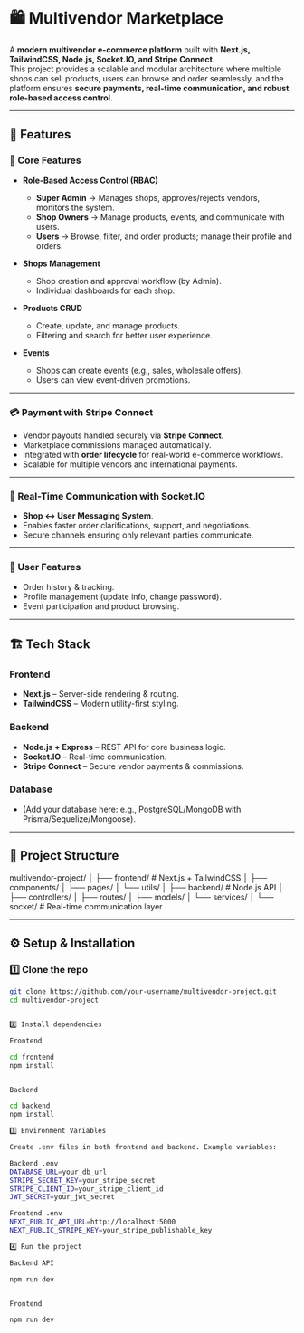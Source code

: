 # 🛍️ Multivendor Marketplace

A **modern multivendor e-commerce platform** built with **Next.js, TailwindCSS, Node.js, Socket.IO, and Stripe Connect**.  
This project provides a scalable and modular architecture where multiple shops can sell products, users can browse and order seamlessly, and the platform ensures **secure payments, real-time communication, and robust role-based access control**.

---

## 🚀 Features

### 🔑 Core Features

- **Role-Based Access Control (RBAC)**

  - **Super Admin** → Manages shops, approves/rejects vendors, monitors the system.
  - **Shop Owners** → Manage products, events, and communicate with users.
  - **Users** → Browse, filter, and order products; manage their profile and orders.

- **Shops Management**

  - Shop creation and approval workflow (by Admin).
  - Individual dashboards for each shop.

- **Products CRUD**

  - Create, update, and manage products.
  - Filtering and search for better user experience.

- **Events**
  - Shops can create events (e.g., sales, wholesale offers).
  - Users can view event-driven promotions.

---

### 💳 Payment with **Stripe Connect**

- Vendor payouts handled securely via **Stripe Connect**.
- Marketplace commissions managed automatically.
- Integrated with **order lifecycle** for real-world e-commerce workflows.
- Scalable for multiple vendors and international payments.

---

### 💬 Real-Time Communication with **Socket.IO**

- **Shop ↔ User Messaging System**.
- Enables faster order clarifications, support, and negotiations.
- Secure channels ensuring only relevant parties communicate.

---

### 👤 User Features

- Order history & tracking.
- Profile management (update info, change password).
- Event participation and product browsing.

---

## 🏗️ Tech Stack

### Frontend

- **Next.js** – Server-side rendering & routing.
- **TailwindCSS** – Modern utility-first styling.

### Backend

- **Node.js + Express** – REST API for core business logic.
- **Socket.IO** – Real-time communication.
- **Stripe Connect** – Secure vendor payments & commissions.

### Database

- (Add your database here: e.g., PostgreSQL/MongoDB with Prisma/Sequelize/Mongoose).

---

## 📂 Project Structure

multivendor-project/
│
├── frontend/ # Next.js + TailwindCSS
│ ├── components/
│ ├── pages/
│ └── utils/
│
├── backend/ # Node.js API
│ ├── controllers/
│ ├── routes/
│ ├── models/
│ └── services/
│
└── socket/ # Real-time communication layer

---

## ⚙️ Setup & Installation

### 1️⃣ Clone the repo

```bash
git clone https://github.com/your-username/multivendor-project.git
cd multivendor-project


2️⃣ Install dependencies

Frontend

cd frontend
npm install


Backend

cd backend
npm install

3️⃣ Environment Variables

Create .env files in both frontend and backend. Example variables:

Backend .env
DATABASE_URL=your_db_url
STRIPE_SECRET_KEY=your_stripe_secret
STRIPE_CLIENT_ID=your_stripe_client_id
JWT_SECRET=your_jwt_secret

Frontend .env
NEXT_PUBLIC_API_URL=http://localhost:5000
NEXT_PUBLIC_STRIPE_KEY=your_stripe_publishable_key

4️⃣ Run the project

Backend API

npm run dev


Frontend

npm run dev

```
